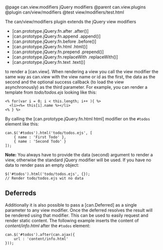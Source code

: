 @page can.view.modifiers jQuery modifiers
@parent can.view.plugins
@plugin can/view/modifiers
@test view/modifiers/test.html

The can/view/modifiers plugin extends the jQuery view modifiers

* [can.prototype.jQuery.fn.after .after()]
* [can.prototype.jQuery.fn.append .append()]
* [can.prototype.jQuery.fn.before .before()]
* [can.prototype.jQuery.fn.html .html()]
* [can.prototype.jQuery.fn.prepend .prepend()]
* [can.prototype.jQuery.fn.replaceWith .replaceWith()]
* [can.prototype.jQuery.fn.text .text()]

to render a [can.view]. When rendering a view you call the view modifier the same way
as can.view with the view name or id as the first, the data as the second and the optional
success callback (to load the view asynchronously) as the third parameter.
For example, you can render a template from *todo/todos.ejs* looking like this:

	<% for(var i = 0; i < this.length; i++ ){ %>
	  <li><%= this[i].name %></li>
	<% } %>

By calling the [can.prototype.jQuery.fn.html html] modifier on the `#todos` element like this:

    can.$('#todos').html('todo/todos.ejs', [
        { name : 'First Todo' },
        { name : 'Second Todo' }
	]);

__Note:__ You always have to provide the data (second) argument to render a view, otherwise the standard jQuery
modifier will be used. If you have no data to render pass an empty object:

	$('#todos').html('todo/todos.ejs', {});
	// Render todo/todos.ejs wit no data

## Deferreds

Additionally it is also possible to pass a [can.Deferred] as a single parameter to any view modifier. Once
the deferred resolves the result will be rendered using that modifier. This can be used to easily request
and render static content. The following example inserts the content of _content/info.html_ after the `#todos` element:

	can.$('#todos').after(can.ajax({
		url : 'content/info.html'
	}));
